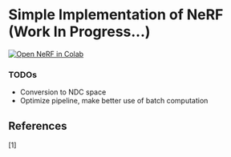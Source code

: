 # Simple Implementation of NeRF (Work In Progress...)
[![Open NeRF in Colab](https://colab.research.google.com/assets/colab-badge.svg)](https://colab.research.google.com/github/YooPaul/NeRF/blob/master/NeRF.ipynb)<br>

### TODOs

* Conversion to NDC space
* Optimize pipeline, make better use of batch computation


## References

[1] 
